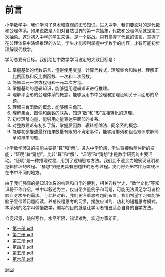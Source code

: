 # 前言

小学数学中，我们学习了算术和直观的图形知识。进入中学，我们要面对的是代数和公理体系。如果说数是人们对自然世界的第一次抽象，代数和公理体系就是第二次抽象。这对初入中学的学生来讲，是一个挑战。只有掌握了代数的语言，掌握了在公理体系中演绎推理的方法，学生才能顺利掌握中学数学的内容，才有可能初步理解现代数学。

学习总要有目标。我们给初中数学学习者定的大致目标是：

1. 掌握基础的代数语言，懂得使用变量、计算代数式、理解集合和映射、理解正比例函数和反比例函数、一次和二次函数。
2. 能解二元一次方程组和一元二次方程。
3. 掌握基础的逻辑知识，能够运用逻辑知识进行推理。
4. 理解平面形的公理体系的概念，能够运用书中公理和定理证明关于平面形的命题。
5. 理解三角函数的概念，能够解三角形。
6. 理解集合、图像和函数的联系，知道“数”和“形”互相转化的道理。
7. 初步理解向量，能够用向量表达平面形的关系。
8. 对整数理论有初步了解，掌握质因数、辗转相除法、同余系的概念。
9. 能够初步描述最终结果数量有限的不确定事件，能够用排列和组合知识求解简单的概率问题。

小学数学涉及的技能主要是“算”和“解”。进入中学阶段，学生将接触两种新的技能：“证明”和“猜想”。比起“算”和“解”，“证明”和“猜想”才是数学研究的主要活动。“证明”是一种推理过程，用到了逻辑思考方法。我们会不遗余力地展现证明和逻辑推理的过程。“猜想”则是更具有创造性的思考过程。我们将会把它作为暗线埋在书中不同的地方。

由于我们强调的是知识体系的构建和自学的便利，相关的数学史、“数学文化”等知识将不作介绍。书中以叙述为主，仅自带少量例子和习题，可能无法满足学习者检验自身水平的需求。与此相对的，我们更注重思考题的布置。我们希望学习者能够脑子里带着问题阅读，养成长程思考的习惯，摆脱应试的、功利的短程思考模式。本系列的名字叫做悟数学，编写的目的就是让学习者悟出适合自身的自学方法。

仓促起意，随兴写作，水平所限，错误难免。欢迎方家斧正。

- [第一册.pdf](./%E5%88%9D%E4%B8%AD%E6%95%B0%E5%AD%A6/%E7%AC%AC%E4%B8%80%E5%86%8C.pdf)
- [第二册.pdf](./%E5%88%9D%E4%B8%AD%E6%95%B0%E5%AD%A6/%E7%AC%AC%E4%BA%8C%E5%86%8C.pdf)
- [第三册.pdf](./%E5%88%9D%E4%B8%AD%E6%95%B0%E5%AD%A6/%E7%AC%AC%E4%B8%89%E5%86%8C.pdf)
- [第四册.pdf](./%E5%88%9D%E4%B8%AD%E6%95%B0%E5%AD%A6/%E7%AC%AC%E5%9B%9B%E5%86%8C.pdf)
- [第五册.pdf](./%E5%88%9D%E4%B8%AD%E6%95%B0%E5%AD%A6/%E7%AC%AC%E4%BA%94%E5%86%8C.pdf)
- [第六册.pdf](./%E5%88%9D%E4%B8%AD%E6%95%B0%E5%AD%A6/%E7%AC%AC%E5%85%AD%E5%86%8C.pdf)

[返回](../README.md)